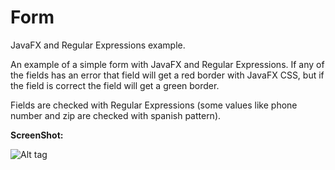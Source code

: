 Form
===========================

JavaFX and Regular Expressions example.

An example of a simple form with JavaFX and Regular Expressions. If any of the fields has an error that field will get a red border with JavaFX CSS, but if the field is correct the field will get a green border.

Fields are checked with Regular Expressions (some values like phone number and zip are checked with spanish pattern).

**ScreenShot:**

![Alt tag](http://goo.gl/CJkg1V)
